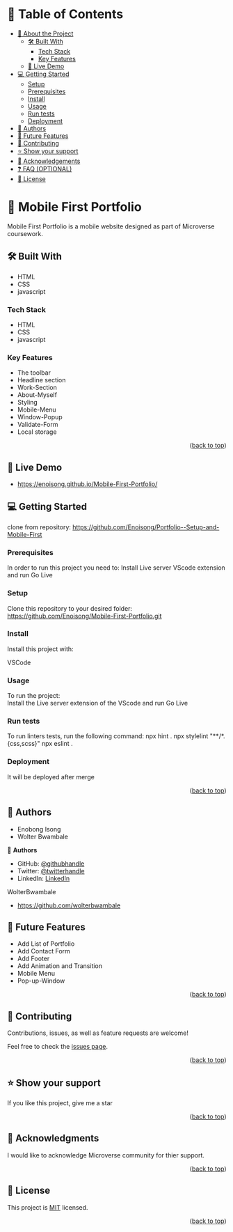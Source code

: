  <a name="readme-top"></a>
 # 📗 Table of Contents
- [📖 About the Project](#about-project)
  - [🛠 Built With](#built-with)
    - [Tech Stack](#tech-stack)
    - [Key Features](#key-features)
  - [🚀 Live Demo](#live-demo)
- [💻 Getting Started](#getting-started)
  - [Setup](#setup)
  - [Prerequisites](#prerequisites)
  - [Install](#install)
  - [Usage](#usage)
  - [Run tests](#run-tests)
  - [Deployment](#triangular_flag_on_post-deployment)
- [👥 Authors](#authors)
- [🔭 Future Features](#future-features)
- [🤝 Contributing](#contributing)
- [⭐️ Show your support](#support)
- [🙏 Acknowledgements](#acknowledgements)
- [❓ FAQ (OPTIONAL)](#faq)
- [📝 License](#license)

<!-- PROJECT DESCRIPTION -->
# 📖  Mobile First Portfolio <a name="about-project"></a> 
 
Mobile First Portfolio is a mobile website designed as part of Microverse coursework.

## 🛠 Built With <a name="built-with"></a>

- HTML
- CSS
- javascript

### Tech Stack <a name="tech-stack"></a>
- HTML
- CSS
- javascript

<!-- Features -->
### Key Features <a name="key-features"></a>
- The toolbar
- Headline section
- Work-Section
- About-Myself
- Styling
- Mobile-Menu
- Window-Popup
- Validate-Form
- Local storage

<p align="right">(<a href="#readme-top">back to top</a>)</p>

<!-- LIVE DEMO -->

## 🚀 Live Demo <a name="live-demo"></a>
- https://enoisong.github.io/Mobile-First-Portfolio/

## 💻 Getting Started <a name="getting-started"></a>
clone from repository: https://github.com/Enoisong/Portfolio--Setup-and-Mobile-First

### Prerequisites
In order to run this project you need to:
Install Live server VScode extension and run Go Live

### Setup
Clone this repository to your desired folder: 
https://github.com/Enoisong/Mobile-First-Portfolio.git

### Install
Install this project with:

VSCode

### Usage

To run the project:  
Install the Live server extension of the VScode and run Go Live

### Run tests
To run linters tests, run the following command: 
npx hint .
npx stylelint "**/*.{css,scss}"
npx eslint .

### Deployment
It will be deployed after merge

<p align="right">(<a href="#readme-top">back to top</a>)</p>

<!-- AUTHORS -->
## 👥 Authors <a name="author"></a> 
- Enobong Isong
- Wolter Bwambale

👤 **Authors**
- GitHub: [@githubhandle](https://github.com/Enoisong)
- Twitter: [@twitterhandle](https://twitter.com/Enobongmisong)
- LinkedIn: [LinkedIn](https://www.linkedin.com/in/enobong-isong/)

WolterBwambale
- https://github.com/wolterbwambale

## 🔭 Future Features <a name="future-features"></a>

- Add List of Portfolio  
- Add Contact Form  
- Add Footer 
- Add Animation and Transition 
- Mobile Menu
- Pop-up-Window

<p align="right">(<a href="#readme-top">back to top</a>)</p>

<!-- CONTRIBUTING -->

## 🤝 Contributing <a name="contributing"></a>

Contributions, issues, as well as feature requests are welcome!

Feel free to check the [issues page](../../issues/).

<p align="right">(<a href="#readme-top">back to top</a>)</p>

<!-- SUPPORT -->

## ⭐️ Show your support <a name="support"></a>
If you like this project, give me a star

<p align="right">(<a href="#readme-top">back to top</a>)</p>

<!-- ACKNOWLEDGEMENTS -->
## 🙏 Acknowledgments <a name="acknowledgements"></a>
I would like to acknowledge Microverse community for thier support.

<p align="right">(<a href="#readme-top">back to top</a>)</p>

 
## 📝 License <a name="license"></a> 

This project is [MIT](./MIT.md) licensed.

<p align="right">(<a href="#readme-top">back to top</a>)</p>
